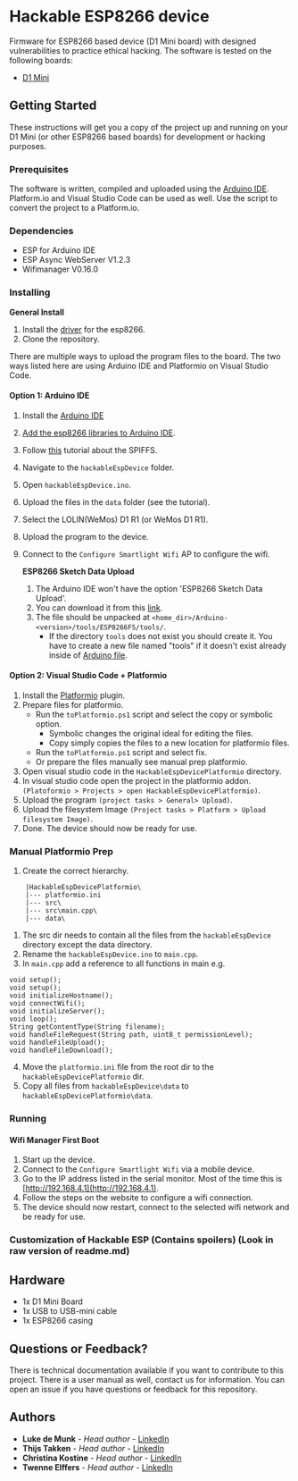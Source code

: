 # Hackable ESP8266 device
Firmware for ESP8266 based device (D1 Mini board) with designed vulnerabilities to practice ethical hacking. The software is tested on the following boards:

* [D1 Mini](https://www.berrybase.de/en/dev.-boards/esp8266-esp32-d1-mini/)

## Getting Started

These instructions will get you a copy of the project up and running on your D1 Mini (or other ESP8266 based boards) for development or hacking purposes.

### Prerequisites

The software is written, compiled and uploaded using the [Arduino IDE](https://www.arduino.cc/en/software). Platform.io and Visual Studio Code can be used as well. Use the script to convert the project to a Platform.io.

### Dependencies

- ESP for Arduino IDE
- ESP Async WebServer V1.2.3
- Wifimanager V0.16.0

### Installing

<b>General Install</b>
1. Install the [driver](https://github.com/HobbyComponents/CH340-Drivers) for the esp8266.
2. Clone the repository.

There are multiple ways to upload the program files to the board. The two ways listed here are using Arduino IDE and Platformio on Visual Studio Code.

#### <b>Option 1: Arduino IDE</b>

1. Install the [Arduino IDE](https://www.arduino.cc/en/software)
2. [Add the esp8266 libraries to Arduino IDE](https://www.nonscio.com/blog/installing-esp8266-libraries-to-the-arduino-ide).
3. Follow [this](https://randomnerdtutorials.com/install-esp8266-filesystem-uploader-arduino-ide) tutorial about the SPIFFS.
4. Navigate to the `hackableEspDevice` folder.
5. Open `hackableEspDevice.ino`.
6. Upload the files in the `data` folder (see the tutorial).
7. Select the LOLIN(WeMos) D1 R1 (or WeMos D1 R1).
8. Upload the program to the device.
9. Connect to the `Configure Smartlight Wifi` AP to configure the wifi.

   <b>ESP8266 Sketch Data Upload</b>

   1. The Arduino IDE won't have the option 'ESP8266 Sketch Data Upload'.
   2. You can download it from this [link](https://github.com/esp8266/arduino-esp8266fs-plugin/releases/tag/0.5.0).
   3. The file should be unpacked at `<home_dir>/Arduino-<version>/tools/ESP8266FS/tools/`.
      - If the directory `tools` does not exist you should create it. You have to create a new file named "tools" if it doesn't exist already inside of [Arduino file](https://randomnerdtutorials.com/install-esp8266-filesystem-uploader-arduino-ide).

#### <b>Option 2: Visual Studio Code + Platformio</b>
1. Install the [Platformio](https://platformio.org/install/ide?install=vscode) plugin.
2. Prepare files for platformio.
   - Run the `toPlatformio.ps1` script and select the copy or symbolic option.
        - Symbolic changes the original ideal for editing the files.
        - Copy simply copies the files to a new location for platformio files.
   - Run the `toPlatformio.ps1` script and select fix.
   - Or prepare the files manually see manual prep platformio.
3. Open visual studio code in the `HackableEspDevicePlatformio` directory.
4. In visual studio code open the project in the platformio addon. `(Platoformio > Projects > open HackableEspDevicePlatformio)`.
5. Upload the program `(project tasks > General> Upload)`.
6. Upload the filesystem Image `(Project tasks > Platform > Upload filesystem Image)`.
7. Done. The device should now be ready for use.

### Manual Platformio Prep
1. Create the correct hierarchy.

```
    |HackableEspDevicePlatformio\
    |--- platformio.ini
    |--- src\
    |--- src\main.cpp\
    |--- data\
```

1. The src dir needs to contain all the files from the `hackableEspDevice` directory except the data directory.
2. Rename the `hackableEspDevice.ino` to `main.cpp`.
3. In `main.cpp` add a reference to all functions in main e.g.
```
void setup();
void setup();
void initializeHostname();
void connectWifi();
void initializeServer();
void loop();
String getContentType(String filename);
void handleFileRequest(String path, uint8_t permissionLevel);
void handleFileUpload();
void handleFileDownload();
```
4. Move the `platformio.ini` file from the root dir to the `hackableEspDevicePlatformio` dir.
5. Copy all files from `hackableEspDevice\data` to `hackableEspDevicePlatformio\data`.

### <b>Running</b>

#### <b>Wifi Manager First Boot</b>
1. Start up the device.
2. Connect to the `Configure Smartlight Wifi` via a mobile device.
3. Go to the IP address listed in the serial monitor. Most of the time this is [http://192.168.4.1](http://192.168.4.1).
4. Follow the steps on the website to configure a wifi connection.
5. The device should now restart, connect to the selected wifi network and be ready for use.

### Customization of Hackable ESP (Contains spoilers) (Look in raw version of readme.md)
<!--
Default user and passwd
It is possible to change the default username and password for the users on the webpage.
The file for this is /hackableEspDevice/data/config.conf. 
Here the username and password is stored and can be changed to increase or decrease the challenge. the format is “<Username>:<Password>:<authorization level (1|2)>” 
The file is encrypted using the ecnryption command in the serial interface of the device. `gpg --encrypt "key" "string"`
They key is found with the `privatekeys` command
Level 1 is a normal user, level 2 is an admin user.


config.h
/hackableEspDevice/config.h also contains a few interesting possible settings.
The settings that can be changed are the:
* The default hostname for the device (DEFAULT_HOSTNAME)
* Access Point name for the configuration phase (WIFI_CONF_AP_NAME)
* The root password for the Serial interface (ROOT_PASSWORD)
-->

## Hardware

* 1x D1 Mini Board
* 1x USB to USB-mini cable
* 1x ESP8266 casing

## Questions or Feedback?

There is technical documentation available if you want to contribute to this project. There is a user manual as well, contact us for information. You can open an issue if you have questions or feedback for this repository.

## Authors

* **Luke de Munk** - *Head author* - [LinkedIn](https://www.linkedin.com/in/luke-de-munk/)
* **Thijs Takken** - *Head author* - [LinkedIn](https://www.linkedin.com/in/thijstakken)
* **Christina Kostine** - *Head author* - [LinkedIn](https://www.linkedin.com/in/christine-kostine)
* **Twenne Elffers** - *Head author* - [LinkedIn](https://www.linkedin.com/in/twenne-elffers/)

<!-- ## License

This project is licensed under the MIT License - see the [LICENSE.md](LICENSE.md) file for details -->